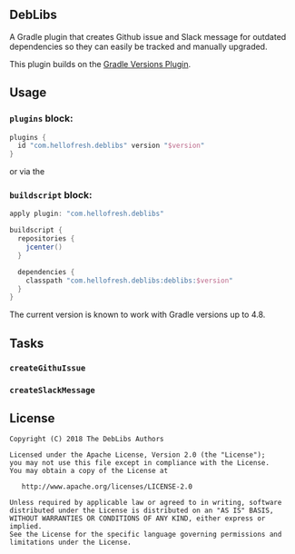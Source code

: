 DebLibs
-------

A Gradle plugin that creates Github issue and Slack message for outdated dependencies so they 
can easily be tracked and manually upgraded.

This plugin builds on the [Gradle Versions Plugin](https://github.com/ben-manes/gradle-versions-plugin).

Usage
-----

### `plugins` block:

```groovy
plugins {
  id "com.hellofresh.deblibs" version "$version"
}
```
or via the

### `buildscript` block:
```groovy
apply plugin: "com.hellofresh.deblibs"

buildscript {
  repositories {
    jcenter()
  }

  dependencies {
    classpath "com.hellofresh.deblibs:deblibs:$version"
  }
}
```

The current version is known to work with Gradle versions up to 4.8.

## Tasks

### `createGithuIssue`


### `createSlackMessage`

License
-------

    Copyright (C) 2018 The DebLibs Authors

    Licensed under the Apache License, Version 2.0 (the "License");
    you may not use this file except in compliance with the License.
    You may obtain a copy of the License at

       http://www.apache.org/licenses/LICENSE-2.0

    Unless required by applicable law or agreed to in writing, software
    distributed under the License is distributed on an "AS IS" BASIS,
    WITHOUT WARRANTIES OR CONDITIONS OF ANY KIND, either express or implied.
    See the License for the specific language governing permissions and
    limitations under the License.
